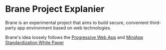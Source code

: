 # Brane Project Explanier

Brane is an experimental project that aims to build secure, convenient third-party app environment based on web technologies.

Brane's idea loosely follows the [Progressive Web App](https://web.dev/progressive-web-apps/) and [MiniApp Standardization White Paper](https://www.w3.org/TR/mini-app-white-paper/)

